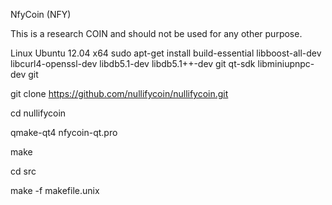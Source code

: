 NfyCoin (NFY)

This is a research COIN and should not be used for any other purpose.

Linux Ubuntu 12.04 x64
sudo apt-get install build-essential libboost-all-dev libcurl4-openssl-dev libdb5.1-dev libdb5.1++-dev git qt-sdk libminiupnpc-dev git

git clone https://github.com/nullifycoin/nullifycoin.git

cd nullifycoin

qmake-qt4 nfycoin-qt.pro

make

cd src

make -f makefile.unix

